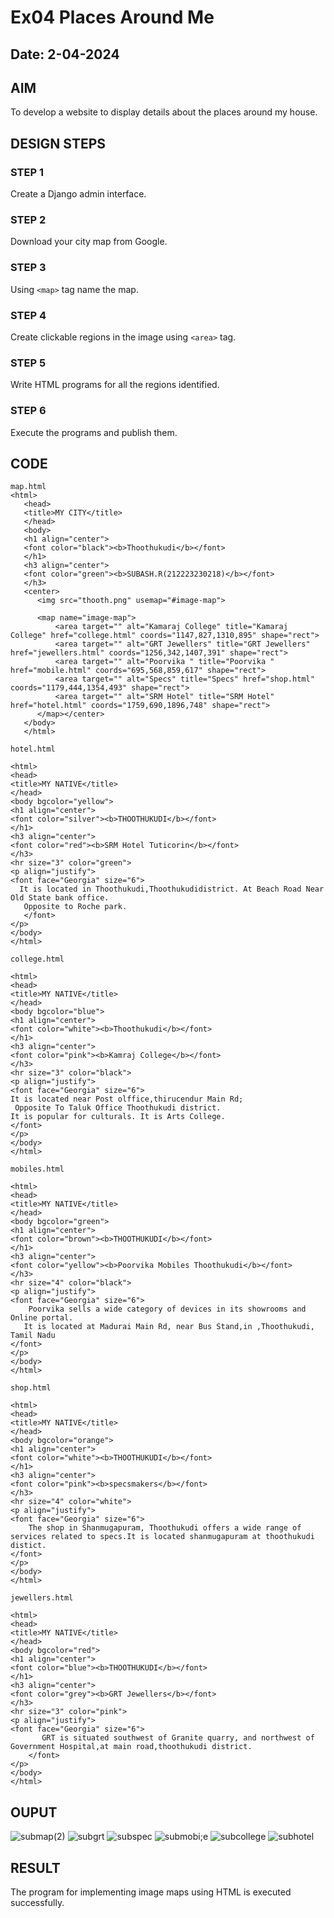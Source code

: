 # Ex04 Places Around Me
## Date: 2-04-2024 

## AIM
To develop a website to display details about the places around my house.

## DESIGN STEPS

### STEP 1
Create a Django admin interface.

### STEP 2
Download your city map from Google.

### STEP 3
Using ```<map>``` tag name the map.

### STEP 4
Create clickable regions in the image using ```<area>``` tag.

### STEP 5
Write HTML programs for all the regions identified.

### STEP 6
Execute the programs and publish them.

## CODE
```
map.html
<html>
   <head>
   <title>MY CITY</title>
   </head>
   <body>
   <h1 align="center">
   <font color="black"><b>Thoothukudi</b></font>
   </h1>
   <h3 align="center">
   <font color="green"><b>SUBASH.R(212223230218)</b></font>
   </h3>
   <center>
      <img src="thooth.png" usemap="#image-map">

      <map name="image-map">
          <area target="" alt="Kamaraj College" title="Kamaraj College" href="college.html" coords="1147,827,1310,895" shape="rect">
          <area target="" alt="GRT Jewellers" title="GRT Jewellers" href="jewellers.html" coords="1256,342,1407,391" shape="rect">
          <area target="" alt="Poorvika " title="Poorvika " href="mobile.html" coords="695,568,859,617" shape="rect">
          <area target="" alt="Specs" title="Specs" href="shop.html" coords="1179,444,1354,493" shape="rect">
          <area target="" alt="SRM Hotel" title="SRM Hotel" href="hotel.html" coords="1759,690,1896,748" shape="rect">
      </map></center>
   </body>
   </html>

hotel.html

<html>
<head>
<title>MY NATIVE</title>
</head>
<body bgcolor="yellow">
<h1 align="center">
<font color="silver"><b>THOOTHUKUDI</b></font>
</h1>
<h3 align="center">
<font color="red"><b>SRM Hotel Tuticorin</b></font>
</h3>
<hr size="3" color="green">
<p align="justify">
<font face="Georgia" size="6">
  It is located in Thoothukudi,Thoothukudidistrict. At Beach Road Near Old State bank office.
   Opposite to Roche park.
   </font>
</p>
</body>
</html>

college.html

<html>
<head>
<title>MY NATIVE</title>
</head>
<body bgcolor="blue">
<h1 align="center">
<font color="white"><b>Thoothukudi</b></font>
</h1>
<h3 align="center">
<font color="pink"><b>Kamraj College</b></font>
</h3>
<hr size="3" color="black">
<p align="justify">
<font face="Georgia" size="6">
It is located near Post olffice,thirucendur Main Rd; 
 Opposite To Taluk Office Thoothukudi district.
It is popular for culturals. It is Arts College.
</font>
</p>
</body>
</html>

mobiles.html

<html>
<head>
<title>MY NATIVE</title>
</head>
<body bgcolor="green">
<h1 align="center">
<font color="brown"><b>THOOTHUKUDI</b></font>
</h1>
<h3 align="center">
<font color="yellow"><b>Poorvika Mobiles Thoothukudi</b></font>
</h3>
<hr size="4" color="black">
<p align="justify">
<font face="Georgia" size="6">
    Poorvika sells a wide category of devices in its showrooms and Online portal.
   It is located at Madurai Main Rd, near Bus Stand,in ,Thoothukudi, Tamil Nadu
</font>
</p>
</body>
</html>

shop.html

<html>
<head>
<title>MY NATIVE</title>
</head>
<body bgcolor="orange">
<h1 align="center">
<font color="white"><b>THOOTHUKUDI</b></font>
</h1>
<h3 align="center">
<font color="pink"><b>specsmakers</b></font>
</h3>
<hr size="4" color="white">
<p align="justify">
<font face="Georgia" size="6">
    The shop in Shanmugapuram, Thoothukudi offers a wide range of services related to specs.It is located shanmugapuram at thoothukudi distict.
</font>
</p>
</body>
</html>

jewellers.html

<html>
<head>
<title>MY NATIVE</title>
</head>
<body bgcolor="red">
<h1 align="center">
<font color="blue"><b>THOOTHUKUDI</b></font>
</h1>
<h3 align="center">
<font color="grey"><b>GRT Jewellers</b></font>
</h3>
<hr size="3" color="pink">
<p align="justify">
<font face="Georgia" size="6">
       GRT is situated southwest of Granite quarry, and northwest of Government Hospital,at main road,thoothukudi district.
    </font>
</p>
</body>
</html>
```

## OUPUT
![submap(2)](https://github.com/rsubash17/NearMe/assets/147139828/aaa9b6b2-fe94-48e6-87b8-730131a77901)
![subgrt](https://github.com/rsubash17/NearMe/assets/147139828/ee6597ca-71bc-4d3f-9aa4-08f110836028)
![subspec](https://github.com/rsubash17/NearMe/assets/147139828/f71b42be-0dc9-4b55-ac35-3f3ca2c05809)
![submobi;e](https://github.com/rsubash17/NearMe/assets/147139828/0c7c218b-524f-4cd8-a1ed-74d420272627)
![subcollege](https://github.com/rsubash17/NearMe/assets/147139828/f7677c61-f7f1-4272-860f-cffe7f1b478f)
![subhotel](https://github.com/rsubash17/NearMe/assets/147139828/28c92c4e-dc45-494d-92d8-52fe7a4fa15f)






## RESULT
The program for implementing image maps using HTML is executed successfully.
